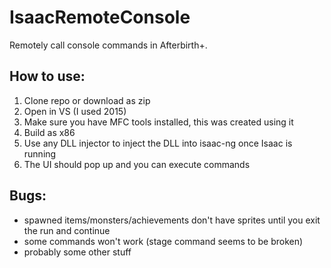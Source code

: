 # IsaacRemoteConsole
Remotely call console commands in Afterbirth+.

## How to use:
1. Clone repo or download as zip
2. Open in VS (I used 2015)
3. Make sure you have MFC tools installed, this was created using it
4. Build as x86
5. Use any DLL injector to inject the DLL into isaac-ng once Isaac is running
6. The UI should pop up and you can execute commands

## Bugs:
* spawned items/monsters/achievements don't have sprites until you exit the run and continue
* some commands won't work (stage command seems to be broken)
* probably some other stuff
